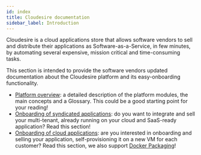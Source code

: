 ```yaml
---
id: index
title: Cloudesire documentation
sidebar_label: Introduction
---
```


Cloudesire is a cloud applications store that allows software vendors to sell and distribute their applications as Software-as-a-Service, in few minutes, by automating several expensive, mission critical and time-consuming tasks.

This section is intended to provide the software vendors updated documentation about the Cloudesire platform and its easy-onboarding functionality.

* [Platform overview](modules.md): a detailed description of the platform modules, the main concepts and a Glossary. This could be a good starting point for your reading!
* [Onboarding of syndicated applications](syndication.md): do you want to integrate and sell your multi-tenant, already running on your cloud and SaaS-ready application? Read this section!
* [Onboarding of cloud applications](deployed.md): are you interested in onboarding and selling your application, self-provisioning it on a new VM for each customer? Read this section, we also support [Docker Packaging](deployed.md#docker-packaging)!